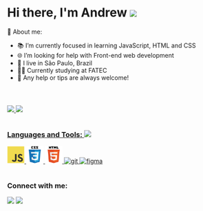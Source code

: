 <h1> Hi there, I'm Andrew <img src="https://emoji.gg/assets/emoji/wavegif_1860.gif" width="60"></h1>

🚀 About me:
  - 📚 I’m currently focused in learning JavaScript, HTML and CSS
  - 🌐 I’m looking for help with Front-end web development
  - 📌 I live in São Paulo, Brazil
  - 👨‍🎓 Currently studying at FATEC 
  - 💬 Any help or tips are always welcome!
  #
<br>
<div>
  <a href="https://github.com/eoandrw">
  <img height="180em" src="https://github-readme-stats.vercel.app/api?username=eoandrw&show_icons=true&theme=github_dark&include_all_commits=true&count_private=true"/>
  <img height="180em" src="https://github-readme-stats.vercel.app/api/top-langs/?username=eoandrw&hide=GLSL&theme=github_dark&layout=compact"/>
</div>
  
  #
  
<h3 align="left">Languages and Tools: <img src="https://i.pinimg.com/originals/5d/83/69/5d8369d65e9b8b2987122aac9d5a1e9f.gif" width="30"></h3>
<p align="left"> 
  <a href="https://developer.mozilla.org/en-US/docs/Web/JavaScript" target="_blank"> <img src="https://raw.githubusercontent.com/devicons/devicon/master/icons/javascript/javascript-original.svg" alt="javascript" width="40" height="40"/> </a>	
  <a href="https://www.w3schools.com/css/" target="_blank"> <img src="https://raw.githubusercontent.com/devicons/devicon/master/icons/css3/css3-original-wordmark.svg" alt="css3" width="40" height="40"/> </a>
  <a href="https://www.w3.org/html/" target="_blank"> <img src="https://raw.githubusercontent.com/devicons/devicon/master/icons/html5/html5-original-wordmark.svg" alt="html5" width="40" height="40"/> </a> 
  <a href="https://git-scm.com/" target="_blank"> <img src="https://www.vectorlogo.zone/logos/git-scm/git-scm-icon.svg" alt="git" width="40" height="40"/> </a> 
  <a href="https://www.figma.com/" target="_blank"> <img src="https://www.vectorlogo.zone/logos/figma/figma-icon.svg" alt="figma" width="40" height="40"/> </a>
</p>
  
  #
  
<h3 align="left">Connect with me:</h3>
<div>  
  <a href="https://www.linkedin.com/in/andrew-reis1/" target="_blank"><img src="https://img.shields.io/badge/-LinkedIn-%230077B5?style=for-the-badge&logo=linkedin&logoColor=white" target="_blank"></a> 
 <a href = "mailto:andrew.william03@gmail.com"><img src="https://img.shields.io/badge/Gmail-D14836?style=for-the-badge&logo=gmail&logoColor=white" target="_blank"></a>
 </div>
 


<!-- 
<a href="https://reactjs.org/" target="_blank"> <img src="https://raw.githubusercontent.com/devicons/devicon/master/icons/react/react-original-wordmark.svg" alt="react" width="40" height="40"/> </a>
<a href="https://getbootstrap.com" target="_blank"> <img src="https://raw.githubusercontent.com/devicons/devicon/master/icons/bootstrap/bootstrap-plain-wordmark.svg" alt="bootstrap" width="40" height="40"/> </a> 
<a href="https://sass-lang.com" target="_blank"> <img src="https://raw.githubusercontent.com/devicons/devicon/master/icons/sass/sass-original.svg" alt="sass" width="40" height="40"/> </a>  
<a href="https://www.typescriptlang.org/" target="_blank"> <img src="https://raw.githubusercontent.com/devicons/devicon/master/icons/typescript/typescript-original.svg" alt="typescript" width="40" height="40"/> </a>
<a href="https://www.mysql.com/" target="_blank"> <img src="https://raw.githubusercontent.com/devicons/devicon/master/icons/mysql/mysql-original-wordmark.svg" alt="mysql" width="40" height="40"/> </a> --> 
  


 
<!-- 
<p align="center">
  <a href="https://github.com/eoandrw" rel="noopener">
 <img src="https://github-readme-stats.vercel.app/api?username=eoandrw&show_icons=true&theme=github_dark" ></a>
</p> 
-->

<!--
**eoandrw/eoandrw** is a ✨ _special_ ✨ repository because its `README.md` (this file) appears on your GitHub profile.

[![Andrew's Linkedin Page](https://img.shields.io/badge/Andrew-Linkedin-%230a66c2)](https://www.linkedin.com/in/andrew-reis1/)

GIFS:
 
  https://shuharido.com/blog1/wp-content/uploads/2018/09/Ultimate_thonking.gif (emoji)

  https://i.pinimg.com/originals/b2/80/04/b28004f7afc575841cbb410d1402e419.gif (emoji)

  https://gear.delaware.gov/wp-content/themes/dosgic_GEAR_theme/img/gears.gif (engrenagem)

Here are some ideas to get you started 👋:

- 🔭 I’m currently working on ...
- 🌱 I’m currently learning ...
- 👯 I’m looking to collaborate on ...
- 🤔 I’m looking for help with ...
- 💬 Ask me about ...
- 📫 How to reach me: ...
- 😄 Pronouns: ...
- ⚡ Fun fact: ...

class Person {
  constructor() {
  this.name = "Andrew Reis";
  this.traits = ["DESIGN", "DEV"];
  this.age = new Date().getFullYear() - 2003;
  }
}

-->
